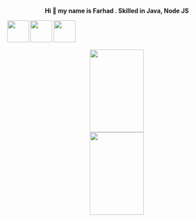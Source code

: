 

<div align="center" >
<p><strong>Hi 👋 my name is Farhad . Skilled in Java, Node JS <strong></p> 
 </div>

 [<img src="https://camo.githubusercontent.com/c8a9c5b414cd812ad6a97a46c29af67239ddaeae08c41724ff7d945fb4c047e5/68747470733a2f2f6564656e742e6769746875622e696f2f537570657254696e7949636f6e732f696d616765732f7376672f6c696e6b6564696e2e737667" width="50"/>](https://www.linkedin.com/in/farhad-aliyev/)  [<img src="https://camo.githubusercontent.com/8f245234577766478eaf3ee72b0615e99bb9ef3eaa56e1c37f75692811181d5c/68747470733a2f2f6564656e742e6769746875622e696f2f537570657254696e7949636f6e732f696d616765732f7376672f66616365626f6f6b2e737667" width="50"/>](https://www.facebook.com/farhad.aliev.564/) [<img src="https://camo.githubusercontent.com/f4b401dd7cd9b7840fd31acafd49e151a80e4c9600bf219934461b96dd98e013/68747470733a2f2f6564656e742e6769746875622e696f2f537570657254696e7949636f6e732f696d616765732f7376672f74656c656772616d2e737667" width="50"/>](https://t.me/FarhadAliev1) 



<div align="center" display="flex">
<img height="190em" width="49.7%" src="https://github-readme-stats.vercel.app/api?username=FarhadAliev&theme=merko&show_icons=true" align = "center"/>
<img height="190em" width="49.7%" src="https://github-readme-streak-stats.herokuapp.com/?user=FarhadAliev&theme=merko" align = "center"/>
</div>



